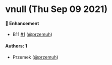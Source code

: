 # vnull (Thu Sep 09 2021)

#### 🚀 Enhancement

- B11 [#1](https://github.com/przemuh/auto-test/pull/1) ([@przemuh](https://github.com/przemuh))

#### Authors: 1

- Przemek ([@przemuh](https://github.com/przemuh))
